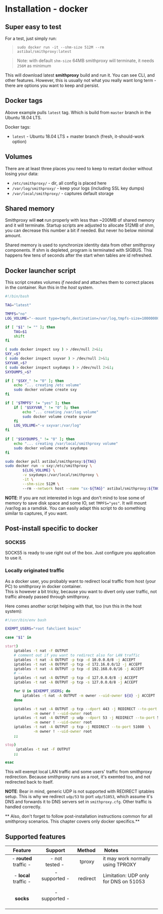 # Installation - docker

## Super easy to test 

For a test, just simply run: 
> `sudo docker run -it --shm-size 512M --rm astibal/smithproxy:latest`  

>  Note: with default `shm-size` 64MB smithproxy will terminate, it needs `256M` as minimum 

This will download latest **smithproxy** build and run it. You can see CLI, and other features.
However, this is usually not what you really want long term - there are options you want to keep and persist.

## Docker tags

Above example pulls `latest` tag. Which is build from `master` branch in the Ubuntu 18.04 LTS.

Docker tags:

* `latest` - Ubuntu 18.04 LTS + master branch (fresh, it-should-work option)


## Volumes

There are at least three places you need to keep to restart docker without losing your data:

- `/etc/smithproxy/` - dir, all config is placed here
- `/var/log/smithproxy/` - keep your logs (including SSL key dumps)
- `/var/local/smithproxy/` - captures default storage

## Shared memory

Smithproxy will **not** run properly with less than ~200MB of shared memory and it will terminate. 
Startup scripts are adjusted to allocate 512MB of shm, you can decrease this number a bit if needed. 
But never ho below minimal amount.  

Shared memory is used to synchronize identity data from other smithproxy components. If shm is depleted,
program is terminated with SIGBUS. This happens few tens of seconds after the start when tables are id refreshed.  

## Docker launcher script
This script creates volumes *if needed* and attaches them to
correct places in the container. Run this in the *host* system.

```bash
#!/bin/bash

TAG="latest"

TMPFS="no"
LOG_VOLUME="--mount type=tmpfs,destination=/var/log,tmpfs-size=1000000000"

if [ "$1" != "" ]; then
    TAG=$1
    shift
fi

( sudo docker inspect sxy ) > /dev/null 2>&1; 
SXY_=$?
( sudo docker inspect sxyvar ) > /dev/null 2>&1; 
SXYVAR_=$?
( sudo docker inspect sxydumps ) > /dev/null 2>&1; 
SXYDUMPS_=$?

if [ "$SXY_" != "0" ]; then
    echo "... creating /etc volume"
    sudo docker volume create sxy
fi

if [ "$TMPFS" != "yes" ]; then
    if [ "$SXYVAR_" != "0" ]; then
        echo "... creating /var/log volume"
        sudo docker volume create sxyvar
    fi
    LOG_VOLUME="-v sxyvar:/var/log"
fi
    
if [ "$SXYDUMPS_" != "0" ]; then
    echo "... creating /var/local/smithproxy volume"
    sudo docker volume create sxydumps
fi

sudo docker pull astibal/smithproxy:${TAG}
sudo docker run -v sxy:/etc/smithproxy \
        ${LOG_VOLUME} \
        -v sxydumps:/var/local/smithproxy \
        -it \
        --shm-size 512M \ 
        --rm --network host --name "sx-${TAG}" astibal/smithproxy:${TAG} "$@"

```

**NOTE**: If you are not interested in logs and don't mind to lose some of memory to save disk space and some IO, set `TMPFS="yes"`. 
It will mount /var/log as a ramdisk. You can easily adapt this script to do something similar to captures, if you want.


## Post-install specific to docker

### SOCKS5
SOCKS5 is ready to use right out of the box. Just configure you application to use it.

### Locally originated traffic
As a docker user, you probably want to redirect local traffic from host (your PC) to smithproxy in docker container.  
This is however a bit tricky, because you want to divert only user traffic, not traffic already passed through smithproxy.

Here comes another script helping with that, too (run this in the host system):

```bash
#!/usr/bin/env bash

EXEMPT_USERS="root fahclient boinc"

case "$1" in

start)
    iptables -t nat -F OUTPUT
    # comment out if you want to redirect also for LAN traffic
    iptables -t nat -A OUTPUT -p tcp -d 10.0.0.0/8 -j ACCEPT
    iptables -t nat -A OUTPUT -p tcp -d 172.16.0.0/12 -j ACCEPT
    iptables -t nat -A OUTPUT -p tcp -d 192.168.0.0/16 -j ACCEPT
    # --
    iptables -t nat -A OUTPUT -p tcp -d 127.0.0.0/8 -j ACCEPT
    iptables -t nat -A OUTPUT -p tcp -s 127.0.0.0/8 -j ACCEPT

    for U in $EXEMPT_USERS; do
        iptables -t nat -A OUTPUT -m owner --uid-owner ${U} -j ACCEPT
    done

    iptables -t nat -A OUTPUT -p tcp --dport 443 -j REDIRECT --to-port 51443  \
             -m owner ! --uid-owner root
    iptables -t nat -A OUTPUT -p udp --dport 53 -j REDIRECT --to-port 51053   \
             -m owner ! --uid-owner root
    iptables -t nat -A OUTPUT -p tcp -j REDIRECT --to-port 51080  \
             -m owner ! --uid-owner root
    ;;

stop)
     iptables -t nat -F OUTPUT
    ;;

esac
```
This will exempt local LAN traffic and some users' traffic from smithproxy redirection. Because smithproxy runs as a root,
it's exemted too, and not redirected back to itself.

**NOTE**: Bear in mind, generic UDP is not supported with REDIRECT iptables setup.
This is why we redirect `udp/53` to port `udp/51053`, which assume it's DNS and forwards it to DNS servers set in `smithproxy.cfg`.
Other traffic is handled correctly.  

** Also, don't forget to follow post-installation instructions common for all smithproxy scenarios. This chapter covers only docker specifics.**


## Supported features

|&nbsp;Feature&nbsp;|&nbsp;Support&nbsp;|&nbsp;&nbsp;Method&nbsp;&nbsp;|&nbsp;Notes&nbsp;|
|:---:|:---:|:---:|:---|
|- **routed** traffic -| &nbsp;- not tested -&nbsp; |&nbsp;tproxy  | it may work normally using TPROXY     |
|- **local** traffic - | &nbsp;- supported -&nbsp;  |&nbsp;redirect| Limitation: UDP only for DNS on 51053 |
|**socks**             | &nbsp;- supported -&nbsp;  |        |                                       |


&nbsp;
